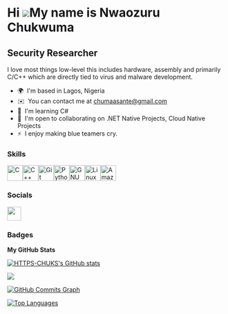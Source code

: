 Hi ![](https://user-images.githubusercontent.com/18350557/176309783-0785949b-9127-417c-8b55-ab5a4333674e.gif)My name is Nwaozuru Chukwuma
=========================================================================================================================================

Security Researcher
-------------------

I love most things low-level this includes hardware, assembly and primarily C/C++ which are directly tied to virus and malware development.

* 🌍  I'm based in Lagos, Nigeria
* ✉️  You can contact me at [chumaasante@gmail.com](mailto:chumaasante@gmail.com)
* 🧠  I'm learning C#
* 🤝  I'm open to collaborating on .NET Native Projects, Cloud Native Projects
* ⚡  I enjoy making blue teamers cry.

### Skills


<p align="left">
<a href="https://docs.microsoft.com/en-us/cpp/?view=msvc-170" target="_blank" rel="noreferrer"><img src="https://raw.githubusercontent.com/danielcranney/readme-generator/main/public/icons/skills/c-colored.svg" width="36" height="36" alt="C" /></a><a href="https://docs.microsoft.com/en-us/cpp/?view=msvc-170" target="_blank" rel="noreferrer"><img src="https://raw.githubusercontent.com/danielcranney/readme-generator/main/public/icons/skills/cplusplus-colored.svg" width="36" height="36" alt="C++" /></a><a href="https://git-scm.com/" target="_blank" rel="noreferrer"><img src="https://raw.githubusercontent.com/danielcranney/readme-generator/main/public/icons/skills/git-colored.svg" width="36" height="36" alt="Git" /></a><a href="https://www.python.org/" target="_blank" rel="noreferrer"><img src="https://raw.githubusercontent.com/danielcranney/readme-generator/main/public/icons/skills/python-colored.svg" width="36" height="36" alt="Python" /></a><a href="https://www.gnu.org/software/bash/" target="_blank" rel="noreferrer"><img src="https://raw.githubusercontent.com/danielcranney/readme-generator/main/public/icons/skills/gnubash.svg" width="36" height="36" alt="GNU Bash" /></a><a href="https://www.linux.org" target="_blank" rel="noreferrer"><img src="https://raw.githubusercontent.com/danielcranney/readme-generator/main/public/icons/skills/linux-colored.svg" width="36" height="36" alt="Linux" /></a><a href="https://aws.amazon.com" target="_blank" rel="noreferrer"><img src="https://raw.githubusercontent.com/danielcranney/readme-generator/main/public/icons/skills/aws-colored-dark.svg" width="36" height="36" alt="Amazon Web Services" /></a>
</p>


### Socials

<p align="left"> <a href="https://www.github.com/HTTPS-CHUKS" target="_blank" rel="noreferrer"> <picture> <source media="(prefers-color-scheme: dark)" srcset="https://raw.githubusercontent.com/danielcranney/readme-generator/main/public/icons/socials/github-dark.svg" /> <source media="(prefers-color-scheme: light)" srcset="https://raw.githubusercontent.com/danielcranney/readme-generator/main/public/icons/socials/github.svg" /> <img src="https://raw.githubusercontent.com/danielcranney/readme-generator/main/public/icons/socials/github.svg" width="32" height="32" /> </picture> </a></p>

### Badges

<b>My GitHub Stats</b>

<a href="http://www.github.com/HTTPS-CHUKS"><img src="https://github-readme-stats.vercel.app/api?username=HTTPS-CHUKS&show_icons=true&hide=&count_private=true&title_color=0891b2&text_color=84cc16&icon_color=0891b2&bg_color=1c1917&hide_border=true&show_icons=true" alt="HTTPS-CHUKS's GitHub stats" /></a>

<a href="http://www.github.com/HTTPS-CHUKS"><img src="https://github-readme-streak-stats.herokuapp.com/?user=HTTPS-CHUKS&stroke=84cc16&background=1c1917&ring=0891b2&fire=0891b2&currStreakNum=84cc16&currStreakLabel=0891b2&sideNums=84cc16&sideLabels=84cc16&dates=84cc16&hide_border=true" /></a>

<a href="http://www.github.com/HTTPS-CHUKS"><img src="https://github-readme-activity-graph.cyclic.app/graph?username=HTTPS-CHUKS&bg_color=1c1917&color=84cc16&line=0891b2&point=84cc16&area_color=1c1917&area=true&hide_border=true&custom_title=GitHub%20Commits%20Graph" alt="GitHub Commits Graph" /></a>

<a href="https://github.com/HTTPS-CHUKS" align="left"><img src="https://github-readme-stats.vercel.app/api/top-langs/?username=HTTPS-CHUKS&langs_count=10&title_color=0891b2&text_color=84cc16&icon_color=0891b2&bg_color=1c1917&hide_border=true&locale=en&custom_title=Top%20%Languages" alt="Top Languages" /></a>
                    
